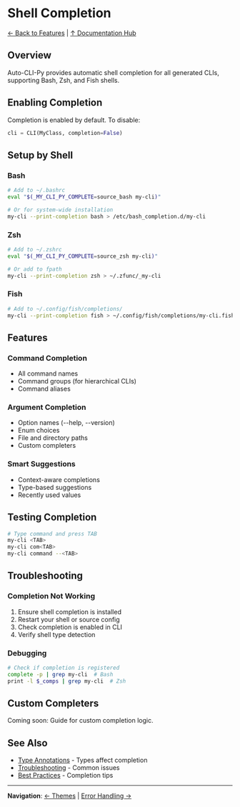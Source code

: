 # Shell Completion

[← Back to Features](index.md) | [↑ Documentation Hub](../help.md)

## Overview

Auto-CLI-Py provides automatic shell completion for all generated CLIs, supporting Bash, Zsh, and Fish shells.

## Enabling Completion

Completion is enabled by default. To disable:
```python
cli = CLI(MyClass, completion=False)
```

## Setup by Shell

### Bash
```bash
# Add to ~/.bashrc
eval "$(_MY_CLI_PY_COMPLETE=source_bash my-cli)"

# Or for system-wide installation
my-cli --print-completion bash > /etc/bash_completion.d/my-cli
```

### Zsh
```bash
# Add to ~/.zshrc
eval "$(_MY_CLI_PY_COMPLETE=source_zsh my-cli)"

# Or add to fpath
my-cli --print-completion zsh > ~/.zfunc/_my-cli
```

### Fish
```bash
# Add to ~/.config/fish/completions/
my-cli --print-completion fish > ~/.config/fish/completions/my-cli.fish
```

## Features

### Command Completion
- All command names
- Command groups (for hierarchical CLIs)
- Command aliases

### Argument Completion
- Option names (--help, --version)
- Enum choices
- File and directory paths
- Custom completers

### Smart Suggestions
- Context-aware completions
- Type-based suggestions
- Recently used values

## Testing Completion

```bash
# Type command and press TAB
my-cli <TAB>
my-cli com<TAB>
my-cli command --<TAB>
```

## Troubleshooting

### Completion Not Working
1. Ensure shell completion is installed
2. Restart your shell or source config
3. Check completion is enabled in CLI
4. Verify shell type detection

### Debugging
```bash
# Check if completion is registered
complete -p | grep my-cli  # Bash
print -l $_comps | grep my-cli  # Zsh
```

## Custom Completers

Coming soon: Guide for custom completion logic.

## See Also

- [Type Annotations](type-annotations.md) - Types affect completion
- [Troubleshooting](../guides/troubleshooting.md) - Common issues
- [Best Practices](../guides/best-practices.md) - Completion tips

---

**Navigation**: [← Themes](themes.md) | [Error Handling →](error-handling.md)
